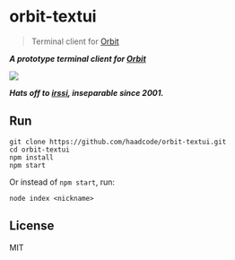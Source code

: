 # orbit-textui

> Terminal client for [Orbit](https://github.com/haadcode/orbit)

***A prototype terminal client for [Orbit](https://github.com/haadcode/orbit)***

<img src="https://raw.githubusercontent.com/haadcode/orbit-textui/master/screenshot.gif">

***Hats off to [irssi](https://en.wikipedia.org/wiki/Irssi), inseparable since 2001.***

## Run

```
git clone https://github.com/haadcode/orbit-textui.git
cd orbit-textui
npm install
npm start
```

Or instead of `npm start`, run:

```
node index <nickname>
```

## License

MIT
